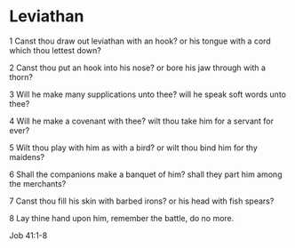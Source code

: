 # Leviathan

1 Canst thou draw out leviathan with an hook? or his tongue with a cord which thou lettest down?

2 Canst thou put an hook into his nose? or bore his jaw through with a thorn?

3 Will he make many supplications unto thee? will he speak soft words unto thee?

4 Will he make a covenant with thee? wilt thou take him for a servant for ever?

5 Wilt thou play with him as with a bird? or wilt thou bind him for thy maidens?

6 Shall the companions make a banquet of him? shall they part him among the merchants?

7 Canst thou fill his skin with barbed irons? or his head with fish spears?

8 Lay thine hand upon him, remember the battle, do no more.

Job 41:1-8